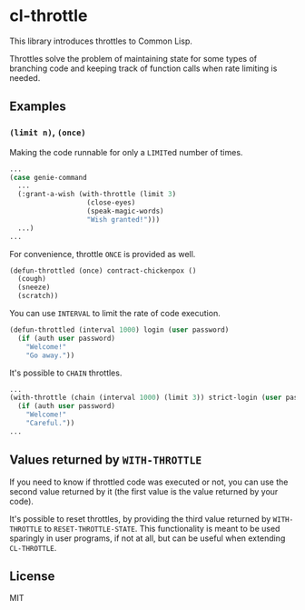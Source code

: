 # cl-throttle

This library introduces throttles to Common Lisp.

Throttles solve the problem of maintaining state for some types of branching code and keeping track of function calls when rate limiting is needed.

## Examples

### `(limit n)`, `(once)`

Making the code runnable for only a `LIMIT`ed number of times.

```lisp
...
(case genie-command
  ...
  (:grant-a-wish (with-throttle (limit 3)
                   (close-eyes)
                   (speak-magic-words)
                   "Wish granted!")))
  ...)
...
```

For convenience, throttle `ONCE` is provided as well.

```lisp
(defun-throttled (once) contract-chickenpox ()
  (cough)
  (sneeze)
  (scratch))
```

You can use `INTERVAL` to limit the rate of code execution.

```lisp
(defun-throttled (interval 1000) login (user password)
  (if (auth user password)
    "Welcome!"
    "Go away."))
```

It's possible to `CHAIN` throttles.

```lisp
...
(with-throttle (chain (interval 1000) (limit 3)) strict-login (user password)
  (if (auth user password)
    "Welcome!"
    "Careful."))
...
```

## Values returned by `WITH-THROTTLE`

If you need to know if throttled code was executed or not, you can use the second value returned by it (the first value is the value returned by your code).

It's possible to reset throttles, by providing the third value returned by `WITH-THROTTLE` to `RESET-THROTTLE-STATE`. This functionality is meant to be used sparingly in user programs, if not at all, but can be useful when extending `CL-THROTTLE`.

## License

MIT
